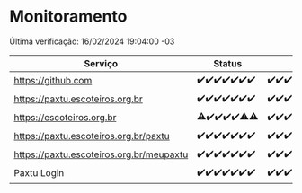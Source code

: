 # Monitoramento

Última verificação: 16/02/2024 19:04:00 -03

|Serviço|Status|Últimas 24h|
|---|---|---|
|https://github.com|<span title="2024-02-09: OK=24">✔️</span><span title="2024-02-10: OK=24">✔️</span><span title="2024-02-11: OK=24">✔️</span><span title="2024-02-12: OK=24">✔️</span><span title="2024-02-13: OK=24">✔️</span><span title="2024-02-14: OK=24">✔️</span><span title="2024-02-15: OK=22">✔️</span>|<span title="15/02/2024 19:04:00 -03 : 200">✔️</span><span title="15/02/2024 20:06:00 -03 : 200">✔️</span><span title="15/02/2024 21:29:00 -03 : 200">✔️</span><span title="15/02/2024 22:38:00 -03 : 200">✔️</span><span title="15/02/2024 23:13:00 -03 : 200">✔️</span><span title="16/02/2024 00:08:00 -03 : 200">✔️</span><span title="16/02/2024 01:07:00 -03 : 200">✔️</span><span title="16/02/2024 02:07:00 -03 : 200">✔️</span><span title="16/02/2024 03:08:00 -03 : 200">✔️</span><span title="16/02/2024 04:05:00 -03 : 200">✔️</span><span title="16/02/2024 05:08:00 -03 : 200">✔️</span><span title="16/02/2024 06:06:00 -03 : 200">✔️</span><span title="16/02/2024 07:06:00 -03 : 200">✔️</span><span title="16/02/2024 08:03:00 -03 : 200">✔️</span><span title="16/02/2024 09:10:00 -03 : 200">✔️</span><span title="16/02/2024 10:05:00 -03 : 200">✔️</span><span title="16/02/2024 11:06:00 -03 : 200">✔️</span><span title="16/02/2024 12:06:00 -03 : 200">✔️</span><span title="16/02/2024 13:07:00 -03 : 200">✔️</span><span title="16/02/2024 14:05:00 -03 : 200">✔️</span><span title="16/02/2024 15:07:00 -03 : 200">✔️</span><span title="16/02/2024 16:02:00 -03 : 200">✔️</span><span title="16/02/2024 17:06:00 -03 : 200">✔️</span><span title="16/02/2024 18:03:00 -03 : 200">✔️</span><span title="16/02/2024 19:04:00 -03 : 200">✔️</span>|
|https://paxtu.escoteiros.org.br|<span title="2024-02-09: OK=24">✔️</span><span title="2024-02-10: OK=24">✔️</span><span title="2024-02-11: OK=24">✔️</span><span title="2024-02-12: OK=24">✔️</span><span title="2024-02-13: OK=24">✔️</span><span title="2024-02-14: OK=24">✔️</span><span title="2024-02-15: OK=22">✔️</span>|<span title="15/02/2024 19:04:00 -03 : 200">✔️</span><span title="15/02/2024 20:06:00 -03 : 200">✔️</span><span title="15/02/2024 21:29:00 -03 : 200">✔️</span><span title="15/02/2024 22:38:00 -03 : 200">✔️</span><span title="15/02/2024 23:13:00 -03 : 200">✔️</span><span title="16/02/2024 00:08:00 -03 : 200">✔️</span><span title="16/02/2024 01:07:00 -03 : 200">✔️</span><span title="16/02/2024 02:07:00 -03 : 200">✔️</span><span title="16/02/2024 03:08:00 -03 : 200">✔️</span><span title="16/02/2024 04:05:00 -03 : 200">✔️</span><span title="16/02/2024 05:08:00 -03 : 200">✔️</span><span title="16/02/2024 06:06:00 -03 : 200">✔️</span><span title="16/02/2024 07:06:00 -03 : 200">✔️</span><span title="16/02/2024 08:03:00 -03 : 200">✔️</span><span title="16/02/2024 09:10:00 -03 : 200">✔️</span><span title="16/02/2024 10:05:00 -03 : 200">✔️</span><span title="16/02/2024 11:06:00 -03 : 200">✔️</span><span title="16/02/2024 12:06:00 -03 : 200">✔️</span><span title="16/02/2024 13:07:00 -03 : 200">✔️</span><span title="16/02/2024 14:05:00 -03 : 200">✔️</span><span title="16/02/2024 15:07:00 -03 : 200">✔️</span><span title="16/02/2024 16:02:00 -03 : 200">✔️</span><span title="16/02/2024 17:06:00 -03 : 200">✔️</span><span title="16/02/2024 18:03:00 -03 : 200">✔️</span><span title="16/02/2024 19:04:00 -03 : 200">✔️</span>|
|https://escoteiros.org.br|<span title="2024-02-09: OK=23, Falhas=1">⚠️</span><span title="2024-02-10: OK=24">✔️</span><span title="2024-02-11: OK=24">✔️</span><span title="2024-02-12: OK=24">✔️</span><span title="2024-02-13: OK=24">✔️</span><span title="2024-02-14: OK=22, Falhas=2">⚠️</span><span title="2024-02-15: OK=20, Falhas=2">⚠️</span>|<span title="15/02/2024 19:04:00 -03 : 200">✔️</span><span title="15/02/2024 20:06:00 -03 : 200">✔️</span><span title="15/02/2024 21:29:00 -03 : 200">✔️</span><span title="15/02/2024 22:38:00 -03 : 200">✔️</span><span title="15/02/2024 23:13:00 -03 : 200">✔️</span><span title="16/02/2024 00:08:00 -03 : 200">✔️</span><span title="16/02/2024 01:07:00 -03 : 200">✔️</span><span title="16/02/2024 02:07:00 -03 : 200">✔️</span><span title="16/02/2024 03:08:00 -03 : 200">✔️</span><span title="16/02/2024 04:05:00 -03 : 200">✔️</span><span title="16/02/2024 05:08:00 -03 : 200">✔️</span><span title="16/02/2024 06:06:00 -03 : 200">✔️</span><span title="16/02/2024 07:06:00 -03 : 200">✔️</span><span title="16/02/2024 08:03:00 -03 : 200">✔️</span><span title="16/02/2024 09:10:00 -03 : 200">✔️</span><span title="16/02/2024 10:05:00 -03 : 200">✔️</span><span title="16/02/2024 11:06:00 -03 : 200">✔️</span><span title="16/02/2024 12:06:00 -03 : 200">✔️</span><span title="16/02/2024 13:07:00 -03 : 200">✔️</span><span title="16/02/2024 14:05:00 -03 : 200">✔️</span><span title="16/02/2024 15:07:00 -03 : 200">✔️</span><span title="16/02/2024 16:02:00 -03 : 200">✔️</span><span title="16/02/2024 17:06:00 -03 : 200">✔️</span><span title="16/02/2024 18:03:00 -03 : 200">✔️</span><span title="16/02/2024 19:04:00 -03 : 200">✔️</span>|
|https://paxtu.escoteiros.org.br/paxtu|<span title="2024-02-09: OK=24">✔️</span><span title="2024-02-10: OK=24">✔️</span><span title="2024-02-11: OK=24">✔️</span><span title="2024-02-12: OK=24">✔️</span><span title="2024-02-13: OK=24">✔️</span><span title="2024-02-14: OK=24">✔️</span><span title="2024-02-15: OK=22">✔️</span>|<span title="15/02/2024 19:04:00 -03 : 200">✔️</span><span title="15/02/2024 20:06:00 -03 : 200">✔️</span><span title="15/02/2024 21:29:00 -03 : 200">✔️</span><span title="15/02/2024 22:38:00 -03 : 200">✔️</span><span title="15/02/2024 23:13:00 -03 : 200">✔️</span><span title="16/02/2024 00:08:00 -03 : 200">✔️</span><span title="16/02/2024 01:07:00 -03 : 200">✔️</span><span title="16/02/2024 02:07:00 -03 : 200">✔️</span><span title="16/02/2024 03:08:00 -03 : 200">✔️</span><span title="16/02/2024 04:05:00 -03 : 200">✔️</span><span title="16/02/2024 05:08:00 -03 : 200">✔️</span><span title="16/02/2024 06:06:00 -03 : 200">✔️</span><span title="16/02/2024 07:06:00 -03 : 200">✔️</span><span title="16/02/2024 08:03:00 -03 : 200">✔️</span><span title="16/02/2024 09:10:00 -03 : 200">✔️</span><span title="16/02/2024 10:05:00 -03 : 200">✔️</span><span title="16/02/2024 11:06:00 -03 : 200">✔️</span><span title="16/02/2024 12:06:00 -03 : 200">✔️</span><span title="16/02/2024 13:07:00 -03 : 200">✔️</span><span title="16/02/2024 14:05:00 -03 : 200">✔️</span><span title="16/02/2024 15:07:00 -03 : 200">✔️</span><span title="16/02/2024 16:02:00 -03 : 200">✔️</span><span title="16/02/2024 17:06:00 -03 : 200">✔️</span><span title="16/02/2024 18:03:00 -03 : 200">✔️</span><span title="16/02/2024 19:04:00 -03 : 200">✔️</span>|
|https://paxtu.escoteiros.org.br/meupaxtu|<span title="2024-02-09: OK=24">✔️</span><span title="2024-02-10: OK=24">✔️</span><span title="2024-02-11: OK=24">✔️</span><span title="2024-02-12: OK=24">✔️</span><span title="2024-02-13: OK=24">✔️</span><span title="2024-02-14: OK=24">✔️</span><span title="2024-02-15: OK=22">✔️</span>|<span title="15/02/2024 19:04:00 -03 : 200">✔️</span><span title="15/02/2024 20:06:00 -03 : 200">✔️</span><span title="15/02/2024 21:29:00 -03 : 200">✔️</span><span title="15/02/2024 22:38:00 -03 : 200">✔️</span><span title="15/02/2024 23:13:00 -03 : 200">✔️</span><span title="16/02/2024 00:08:00 -03 : 200">✔️</span><span title="16/02/2024 01:07:00 -03 : 200">✔️</span><span title="16/02/2024 02:07:00 -03 : 200">✔️</span><span title="16/02/2024 03:08:00 -03 : 200">✔️</span><span title="16/02/2024 04:05:00 -03 : 200">✔️</span><span title="16/02/2024 05:08:00 -03 : 200">✔️</span><span title="16/02/2024 06:06:00 -03 : 200">✔️</span><span title="16/02/2024 07:06:00 -03 : 200">✔️</span><span title="16/02/2024 08:03:00 -03 : 200">✔️</span><span title="16/02/2024 09:10:00 -03 : 200">✔️</span><span title="16/02/2024 10:05:00 -03 : 200">✔️</span><span title="16/02/2024 11:06:00 -03 : 200">✔️</span><span title="16/02/2024 12:06:00 -03 : 200">✔️</span><span title="16/02/2024 13:07:00 -03 : 200">✔️</span><span title="16/02/2024 14:05:00 -03 : 200">✔️</span><span title="16/02/2024 15:07:00 -03 : 200">✔️</span><span title="16/02/2024 16:02:00 -03 : 200">✔️</span><span title="16/02/2024 17:06:00 -03 : 200">✔️</span><span title="16/02/2024 18:03:00 -03 : 200">✔️</span><span title="16/02/2024 19:04:00 -03 : 200">✔️</span>|
|Paxtu Login|<span title="2024-02-09: OK=24">✔️</span><span title="2024-02-10: OK=24">✔️</span><span title="2024-02-11: OK=24">✔️</span><span title="2024-02-12: OK=24">✔️</span><span title="2024-02-13: OK=24">✔️</span><span title="2024-02-14: OK=24">✔️</span><span title="2024-02-15: OK=22">✔️</span>|<span title="15/02/2024 19:04:00 -03 : 200">✔️</span><span title="15/02/2024 20:06:00 -03 : 200">✔️</span><span title="15/02/2024 21:29:00 -03 : 200">✔️</span><span title="15/02/2024 22:38:00 -03 : 200">✔️</span><span title="15/02/2024 23:13:00 -03 : 200">✔️</span><span title="16/02/2024 00:08:00 -03 : 200">✔️</span><span title="16/02/2024 01:07:00 -03 : 200">✔️</span><span title="16/02/2024 02:07:00 -03 : 200">✔️</span><span title="16/02/2024 03:08:00 -03 : 200">✔️</span><span title="16/02/2024 04:05:00 -03 : 200">✔️</span><span title="16/02/2024 05:08:00 -03 : 200">✔️</span><span title="16/02/2024 06:06:00 -03 : 200">✔️</span><span title="16/02/2024 07:06:00 -03 : 200">✔️</span><span title="16/02/2024 08:03:00 -03 : 200">✔️</span><span title="16/02/2024 09:10:00 -03 : 200">✔️</span><span title="16/02/2024 10:05:00 -03 : 200">✔️</span><span title="16/02/2024 11:06:00 -03 : 200">✔️</span><span title="16/02/2024 12:06:00 -03 : 200">✔️</span><span title="16/02/2024 13:07:00 -03 : 200">✔️</span><span title="16/02/2024 14:05:00 -03 : 200">✔️</span><span title="16/02/2024 15:07:00 -03 : 200">✔️</span><span title="16/02/2024 16:02:00 -03 : 200">✔️</span><span title="16/02/2024 17:06:00 -03 : 200">✔️</span><span title="16/02/2024 18:03:00 -03 : 200">✔️</span><span title="16/02/2024 19:04:00 -03 : 200">✔️</span>|

